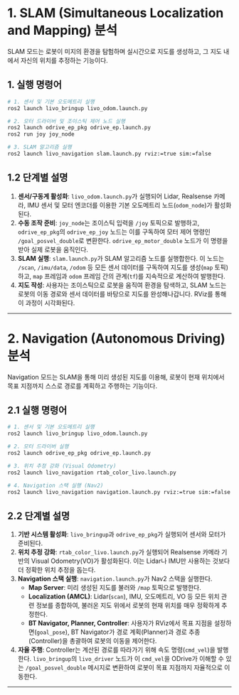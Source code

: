 # 1. SLAM (Simultaneous Localization and Mapping) 분석

SLAM 모드는 로봇이 미지의 환경을 탐험하며 실시간으로 지도를 생성하고, 그 지도 내에서 자신의 위치를 추정하는 기능이다.

## 1. 실행 명령어

```bash
# 1. 센서 및 기본 오도메트리 실행
ros2 launch livo_bringup livo_odom.launch.py

# 2. 모터 드라이버 및 조이스틱 제어 노드 실행
ros2 launch odrive_ep_pkg odrive_ep.launch.py
ros2 run joy joy_node

# 3. SLAM 알고리즘 실행
ros2 launch livo_navigation slam.launch.py rviz:=true sim:=false
```


## 1.2 단계별 설명

1.  **센서/구동계 활성화**: `livo_odom.launch.py`가 실행되어 Lidar, Realsense 카메라, IMU 센서 및 모터 엔코더를 이용한 기본 오도메트리 노드(`odom_node`)가 활성화된다.
2.  **수동 조작 준비**: `joy_node`는 조이스틱 입력을 `/joy` 토픽으로 발행하고, `odrive_ep_pkg`의 `odrive_ep_joy` 노드는 이를 구독하여 모터 제어 명령인 `/goal_posvel_double`로 변환한다. `odrive_ep_motor_double` 노드가 이 명령을 받아 실제 로봇을 움직인다.
3.  **SLAM 실행**: `slam.launch.py`가 SLAM 알고리즘 노드를 실행합한다. 이 노드는 `/scan`, `/imu/data`, `/odom` 등 모든 센서 데이터를 구독하여 지도를 생성(`map` 토픽)하고, `map` 프레임과 `odom` 프레임 간의 관계(`tf`)를 지속적으로 계산하여 발행한다.
4.  **지도 작성**: 사용자는 조이스틱으로 로봇을 움직여 환경을 탐색하고, SLAM 노드는 로봇의 이동 경로와 센서 데이터를 바탕으로 지도를 완성해나갑니다. RViz를 통해 이 과정이 시각화된다.

---

# 2. Navigation (Autonomous Driving) 분석

Navigation 모드는 SLAM을 통해 미리 생성된 지도를 이용해, 로봇이 현재 위치에서 목표 지점까지 스스로 경로를 계획하고 주행하는 기능이다.

## 2.1 실행 명령어

```bash
# 1. 센서 및 기본 오도메트리 실행
ros2 launch livo_bringup livo_odom.launch.py

# 2. 모터 드라이버 실행
ros2 launch odrive_ep_pkg odrive_ep.launch.py

# 3. 위치 추정 강화 (Visual Odometry)
ros2 launch livo_navigation rtab_color_livo.launch.py

# 4. Navigation 스택 실행 (Nav2)
ros2 launch livo_navigation navigation.launch.py rviz:=true sim:=false
```

## 2.2 단계별 설명

1.  **기반 시스템 활성화**: `livo_bringup`과 `odrive_ep_pkg`가 실행되어 센서와 모터가 준비된다.
2.  **위치 추정 강화**: `rtab_color_livo.launch.py`가 실행되어 Realsense 카메라 기반의 Visual Odometry(VO)가 활성화된다. 이는 Lidar나 IMU만 사용하는 것보다 더 정확한 위치 추정을 돕는다.
3.  **Navigation 스택 실행**: `navigation.launch.py`가 Nav2 스택을 실행한다.
    *   **Map Server**: 미리 생성된 지도를 불러와 `/map` 토픽으로 발행한다.
    *   **Localization (AMCL)**: Lidar(`scan`), IMU, 오도메트리, VO 등 모든 위치 관련 정보를 종합하여, 불러온 지도 위에서 로봇의 현재 위치를 매우 정확하게 추정한다.
    *   **BT Navigator, Planner, Controller**: 사용자가 RViz에서 목표 지점을 설정하면(`goal_pose`), BT Navigator가 경로 계획(Planner)과 경로 추종(Controller)을 총괄하여 로봇의 이동을 제어한다.
4.  **자율 주행**: Controller는 계산된 경로를 따라가기 위해 속도 명령(`cmd_vel`)을 발행한다. `livo_bringup`의 `livo_driver` 노드가 이 `cmd_vel`을 ODrive가 이해할 수 있는 `/goal_posvel_double` 메시지로 변환하여 로봇이 목표 지점까지 자율적으로 이동한다.

---

